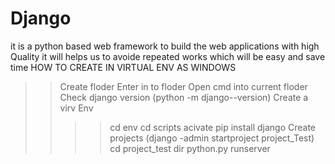 # Django
it is a python based web framework to build the web applications with high Quality
it will helps us to avoide repeated works which will be  easy and save time
HOW TO CREATE IN VIRTUAL ENV AS WINDOWS
>>Create floder
>>Enter in to floder
>>Open cmd into current floder
>>Check django version (python -m  django--version)
>>Create a virv Env
>>>>cd env
>>>>cd scripts
>>>>acivate
>>>>pip install django
>>Create projects (django -admin startproject project_Test)
>>>>cd project_test
>>>>dir
>>>>python.py runserver
